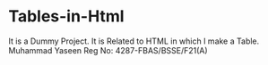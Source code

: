 # Tables-in-Html
It is a Dummy Project. It is Related to HTML in which I make a Table.
Muhammad Yaseen     Reg No: 4287-FBAS/BSSE/F21(A)
